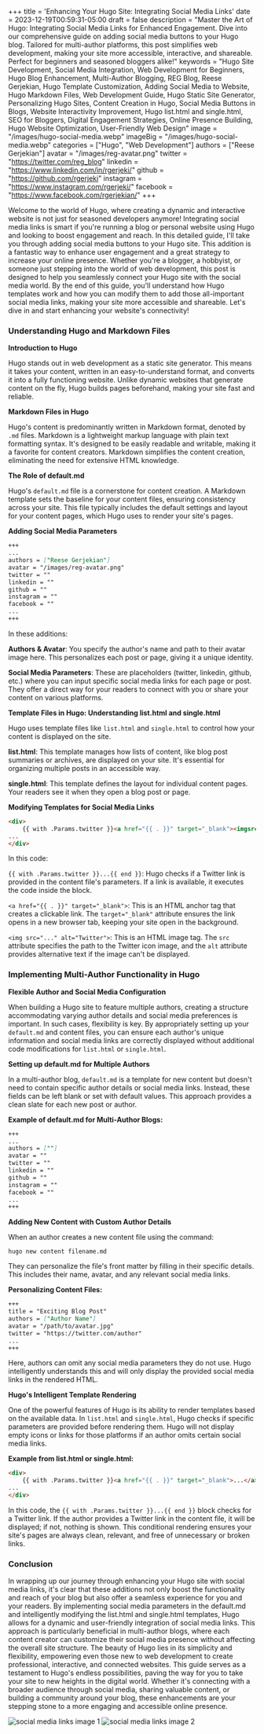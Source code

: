 +++
title = 'Enhancing Your Hugo Site: Integrating Social Media Links'
date = 2023-12-19T00:59:31-05:00
draft = false
description = "Master the Art of Hugo: Integrating Social Media Links for Enhanced Engagement. Dive into our comprehensive guide on adding social media buttons to your Hugo blog. Tailored for multi-author platforms, this post simplifies web development, making your site more accessible, interactive, and shareable. Perfect for beginners and seasoned bloggers alike!"
keywords = "Hugo Site Development, Social Media Integration, Web Development for Beginners, Hugo Blog Enhancement, Multi-Author Blogging, REG Blog, Reese Gerjekian, Hugo Template Customization, Adding Social Media to Website, Hugo Markdown Files, Web Development Guide, Hugo Static Site Generator, Personalizing Hugo Sites, Content Creation in Hugo, Social Media Buttons in Blogs, Website Interactivity Improvement, Hugo list.html and single.html, SEO for Bloggers, Digital Engagement Strategies, Online Presence Building, Hugo Website Optimization, User-Friendly Web Design"
image = "/images/hugo-social-media.webp"
imageBig = "/images/hugo-social-media.webp"
categories = ["Hugo", "Web Development"]
authors = ["Reese Gerjekian"]
avatar = "/images/reg-avatar.png"
twitter = "https://twitter.com/reg_blog"
linkedin = "https://www.linkedin.com/in/rgerjeki/"
github = "https://github.com/rgerjeki"
instagram = "https://www.instagram.com/rgerjeki/"
facebook = "https://www.facebook.com/rgerjekian/"
+++

Welcome to the world of Hugo, where creating a dynamic and interactive website is not just for seasoned developers anymore! Integrating social media links is smart if you're running a blog or personal website using Hugo and looking to boost engagement and reach. In this detailed guide, I'll take you through adding social media buttons to your Hugo site. This addition is a fantastic way to enhance user engagement and a great strategy to increase your online presence. Whether you're a blogger, a hobbyist, or someone just stepping into the world of web development, this post is designed to help you seamlessly connect your Hugo site with the social media world. By the end of this guide, you'll understand how Hugo templates work and how you can modify them to add those all-important social media links, making your site more accessible and shareable. Let's dive in and start enhancing your website's connectivity!

### Understanding Hugo and Markdown Files

**Introduction to Hugo**

Hugo stands out in web development as a static site generator. This means it takes your content, written in an easy-to-understand format, and converts it into a fully functioning website. Unlike dynamic websites that generate content on the fly, Hugo builds pages beforehand, making your site fast and reliable.

**Markdown Files in Hugo**

Hugo's content is predominantly written in Markdown format, denoted by `.md` files. Markdown is a lightweight markup language with plain text formatting syntax. It's designed to be easily readable and writable, making it a favorite for content creators. Markdown simplifies the content creation, eliminating the need for extensive HTML knowledge.

**The Role of default.md**

Hugo's `default.md` file is a cornerstone for content creation. A Markdown template sets the baseline for your content files, ensuring consistency across your site. This file typically includes the default settings and layout for your content pages, which Hugo uses to render your site's pages.

**Adding Social Media Parameters**

```markdown
+++
... 
authors = ["Reese Gerjekian"] 
avatar = "/images/reg-avatar.png" 
twitter = "" 
linkedin = "" 
github = "" 
instagram = "" 
facebook = "" 
...
+++
```

In these additions:

**Authors & Avatar**: You specify the author's name and path to their avatar image here. This personalizes each post or page, giving it a unique identity.

**Social Media Parameters**: These are placeholders (twitter, linkedin, github, etc.) where you can input specific social media links for each page or post. They offer a direct way for your readers to connect with you or share your content on various platforms.

**Template Files in Hugo: Understanding list.html and single.html**

Hugo uses template files like `list.html` and `single.html` to control how your content is displayed on the site.

**list.html**: This template manages how lists of content, like blog post summaries or archives, are displayed on your site. It's essential for organizing multiple posts in an accessible way.

**single.html**: This template defines the layout for individual content pages. Your readers see it when they open a blog post or page.

**Modifying Templates for Social Media Links**

```html
<div> 
    {{ with .Params.twitter }}<a href="{{ . }}" target="_blank"><imgsrc="/images/Social_Media_Icons/icons8-twitter-48.png" alt="Twitter"></a>{{ end }} 
...
</div>
```

In this code:

`{{ with .Params.twitter }}...{{ end }}`: Hugo checks if a Twitter link is provided in the content file's parameters. If a link is available, it executes the code inside the block.

`<a href="{{ . }}" target="_blank">`: This is an HTML anchor tag that creates a clickable link. The `target="_blank"` attribute ensures the link opens in a new browser tab, keeping your site open in the background.

`<img src="..." alt="Twitter">`: This is an HTML image tag. The `src` attribute specifies the path to the Twitter icon image, and the `alt` attribute provides alternative text if the image can't be displayed.

### Implementing Multi-Author Functionality in Hugo

**Flexible Author and Social Media Configuration**

When building a Hugo site to feature multiple authors, creating a structure accommodating varying author details and social media preferences is important. In such cases, flexibility is key. By appropriately setting up your `default.md` and content files, you can ensure each author's unique information and social media links are correctly displayed without additional code modifications for `list.html` or `single.html`.

**Setting up default.md for Multiple Authors**

In a multi-author blog, `default.md` is a template for new content but doesn't need to contain specific author details or social media links. Instead, these fields can be left blank or set with default values. This approach provides a clean slate for each new post or author.

**Example of default.md for Multi-Author Blogs:**

```markdown
+++
... 
authors = [""] 
avatar = "" 
twitter = "" 
linkedin = "" 
github = "" 
instagram = "" 
facebook = "" 
...
+++
```

**Adding New Content with Custom Author Details**

When an author creates a new content file using the command:

```console
hugo new content filename.md
```

They can personalize the file's front matter by filling in their specific details. This includes their name, avatar, and any relevant social media links.

**Personalizing Content Files:**

```markdown
+++ 
title = "Exciting Blog Post" 
authors = ["Author Name"] 
avatar = "/path/to/avatar.jpg" 
twitter = "https://twitter.com/author" 
... 
+++
```

Here, authors can omit any social media parameters they do not use. Hugo intelligently understands this and will only display the provided social media links in the rendered HTML.

**Hugo's Intelligent Template Rendering**

One of the powerful features of Hugo is its ability to render templates based on the available data. In `list.html` and `single.html`, Hugo checks if specific parameters are provided before rendering them. Hugo will not display empty icons or links for those platforms if an author omits certain social media links.

**Example from list.html or single.html:**

```html
<div> 
    {{ with .Params.twitter }}<a href="{{ . }}" target="_blank">...</a>{{ end }}
...
</div>
```

In this code, the `{{ with .Params.twitter }}...{{ end }}` block checks for a Twitter link. If the author provides a Twitter link in the content file, it will be displayed; if not, nothing is shown. This conditional rendering ensures your site's pages are always clean, relevant, and free of unnecessary or broken links.

### Conclusion

In wrapping up our journey through enhancing your Hugo site with social media links, it's clear that these additions not only boost the functionality and reach of your blog but also offer a seamless experience for you and your readers. By implementing social media parameters in the default.md and intelligently modifying the list.html and single.html templates, Hugo allows for a dynamic and user-friendly integration of social media links. This approach is particularly beneficial in multi-author blogs, where each content creator can customize their social media presence without affecting the overall site structure. The beauty of Hugo lies in its simplicity and flexibility, empowering even those new to web development to create professional, interactive, and connected websites. This guide serves as a testament to Hugo's endless possibilities, paving the way for you to take your site to new heights in the digital world. Whether it's connecting with a broader audience through social media, sharing valuable content, or building a community around your blog, these enhancements are your stepping stone to a more engaging and accessible online presence.

![social media links image 1](/images/Hugo_SocialMedia_Post/1.png)
![social media links image 2](/images/Hugo_SocialMedia_Post/2.png)
